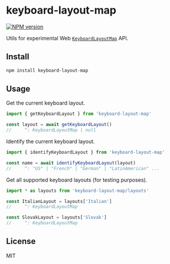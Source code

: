 # keyboard-layout-map

[![NPM version](https://img.shields.io/npm/v/keyboard-layout-map?color=a1b858&label=)](https://www.npmjs.com/package/keyboard-layout-map)

Utils for experimental Web [`KeyboardLayoutMap`](https://developer.mozilla.org/en-US/docs/Web/API/KeyboardLayoutMap) API.

## Install

```bash
npm install keyboard-layout-map
```

## Usage

Get the current keyboard layout.

```ts
import { getKeyboardLayout } from 'keyboard-layout-map'

const layout = await getKeyboardLayout()
//     ^: KeyboardLayoutMap | null
```

Identify the current keyboard layout.

```ts
import { identifyKeyboardLayout } from 'keyboard-layout-map'

const name = await identifyKeyboardLayout(layout)
//     ^: "US" | "French" | "German" | "LatinAmerican" ...
```

Get all supported keyboard layouts (for testing purposes).

```ts
import * as layouts from 'keyboard-layout-map/layouts'

const ItalianLayout = layouts['Italian']
//     ^: KeyboardLayoutMap

const SlovakLayout = layouts['Slovak']
//     ^: KeyboardLayoutMap
```

## License

MIT
